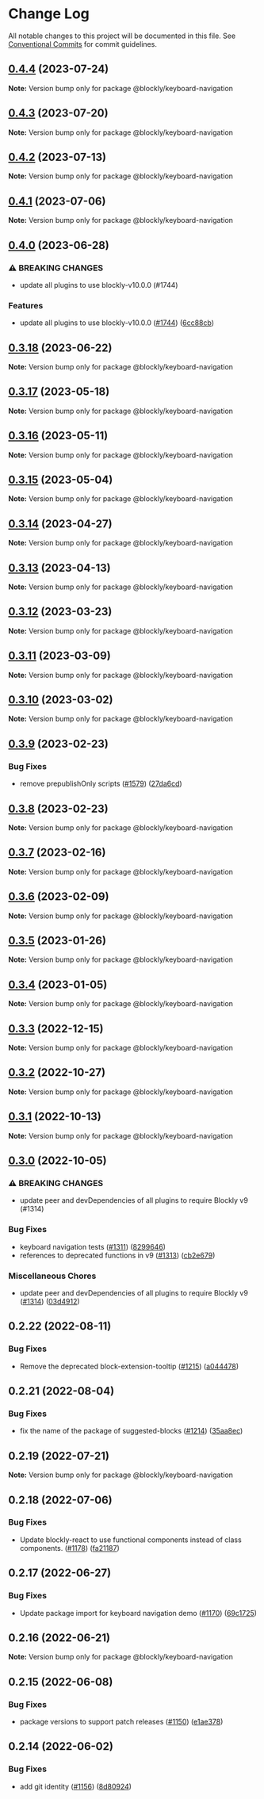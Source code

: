 # Change Log

All notable changes to this project will be documented in this file.
See [Conventional Commits](https://conventionalcommits.org) for commit guidelines.

## [0.4.4](https://github.com/google/blockly-samples/compare/@blockly/keyboard-navigation@0.4.3...@blockly/keyboard-navigation@0.4.4) (2023-07-24)

**Note:** Version bump only for package @blockly/keyboard-navigation





## [0.4.3](https://github.com/google/blockly-samples/compare/@blockly/keyboard-navigation@0.4.2...@blockly/keyboard-navigation@0.4.3) (2023-07-20)

**Note:** Version bump only for package @blockly/keyboard-navigation





## [0.4.2](https://github.com/google/blockly-samples/compare/@blockly/keyboard-navigation@0.4.1...@blockly/keyboard-navigation@0.4.2) (2023-07-13)

**Note:** Version bump only for package @blockly/keyboard-navigation





## [0.4.1](https://github.com/google/blockly-samples/compare/@blockly/keyboard-navigation@0.4.0...@blockly/keyboard-navigation@0.4.1) (2023-07-06)

**Note:** Version bump only for package @blockly/keyboard-navigation





## [0.4.0](https://github.com/google/blockly-samples/compare/@blockly/keyboard-navigation@0.3.18...@blockly/keyboard-navigation@0.4.0) (2023-06-28)


### ⚠ BREAKING CHANGES

* update all plugins to use blockly-v10.0.0 (#1744)

### Features

* update all plugins to use blockly-v10.0.0 ([#1744](https://github.com/google/blockly-samples/issues/1744)) ([6cc88cb](https://github.com/google/blockly-samples/commit/6cc88cbef39d4ad664a668d3d46eb29ba7292f9c))



## [0.3.18](https://github.com/google/blockly-samples/compare/@blockly/keyboard-navigation@0.3.17...@blockly/keyboard-navigation@0.3.18) (2023-06-22)

**Note:** Version bump only for package @blockly/keyboard-navigation





## [0.3.17](https://github.com/google/blockly-samples/compare/@blockly/keyboard-navigation@0.3.16...@blockly/keyboard-navigation@0.3.17) (2023-05-18)

**Note:** Version bump only for package @blockly/keyboard-navigation





## [0.3.16](https://github.com/google/blockly-samples/compare/@blockly/keyboard-navigation@0.3.15...@blockly/keyboard-navigation@0.3.16) (2023-05-11)

**Note:** Version bump only for package @blockly/keyboard-navigation





## [0.3.15](https://github.com/google/blockly-samples/compare/@blockly/keyboard-navigation@0.3.14...@blockly/keyboard-navigation@0.3.15) (2023-05-04)

**Note:** Version bump only for package @blockly/keyboard-navigation





## [0.3.14](https://github.com/google/blockly-samples/compare/@blockly/keyboard-navigation@0.3.13...@blockly/keyboard-navigation@0.3.14) (2023-04-27)

**Note:** Version bump only for package @blockly/keyboard-navigation





## [0.3.13](https://github.com/google/blockly-samples/compare/@blockly/keyboard-navigation@0.3.12...@blockly/keyboard-navigation@0.3.13) (2023-04-13)

**Note:** Version bump only for package @blockly/keyboard-navigation





## [0.3.12](https://github.com/google/blockly-samples/compare/@blockly/keyboard-navigation@0.3.11...@blockly/keyboard-navigation@0.3.12) (2023-03-23)

**Note:** Version bump only for package @blockly/keyboard-navigation





## [0.3.11](https://github.com/google/blockly-samples/compare/@blockly/keyboard-navigation@0.3.10...@blockly/keyboard-navigation@0.3.11) (2023-03-09)

**Note:** Version bump only for package @blockly/keyboard-navigation





## [0.3.10](https://github.com/google/blockly-samples/compare/@blockly/keyboard-navigation@0.3.9...@blockly/keyboard-navigation@0.3.10) (2023-03-02)

**Note:** Version bump only for package @blockly/keyboard-navigation





## [0.3.9](https://github.com/google/blockly-samples/compare/@blockly/keyboard-navigation@0.3.8...@blockly/keyboard-navigation@0.3.9) (2023-02-23)


### Bug Fixes

* remove prepublishOnly scripts ([#1579](https://github.com/google/blockly-samples/issues/1579)) ([27da6cd](https://github.com/google/blockly-samples/commit/27da6cd04c38f6ba417f4e7446bb6218c475448d))



## [0.3.8](https://github.com/google/blockly-samples/compare/@blockly/keyboard-navigation@0.3.7...@blockly/keyboard-navigation@0.3.8) (2023-02-23)

**Note:** Version bump only for package @blockly/keyboard-navigation





## [0.3.7](https://github.com/google/blockly-samples/compare/@blockly/keyboard-navigation@0.3.6...@blockly/keyboard-navigation@0.3.7) (2023-02-16)

**Note:** Version bump only for package @blockly/keyboard-navigation





## [0.3.6](https://github.com/google/blockly-samples/compare/@blockly/keyboard-navigation@0.3.5...@blockly/keyboard-navigation@0.3.6) (2023-02-09)

**Note:** Version bump only for package @blockly/keyboard-navigation





## [0.3.5](https://github.com/google/blockly-samples/compare/@blockly/keyboard-navigation@0.3.4...@blockly/keyboard-navigation@0.3.5) (2023-01-26)

**Note:** Version bump only for package @blockly/keyboard-navigation





## [0.3.4](https://github.com/google/blockly-samples/compare/@blockly/keyboard-navigation@0.3.3...@blockly/keyboard-navigation@0.3.4) (2023-01-05)

**Note:** Version bump only for package @blockly/keyboard-navigation





## [0.3.3](https://github.com/google/blockly-samples/compare/@blockly/keyboard-navigation@0.3.2...@blockly/keyboard-navigation@0.3.3) (2022-12-15)

**Note:** Version bump only for package @blockly/keyboard-navigation





## [0.3.2](https://github.com/google/blockly-samples/compare/@blockly/keyboard-navigation@0.3.1...@blockly/keyboard-navigation@0.3.2) (2022-10-27)

**Note:** Version bump only for package @blockly/keyboard-navigation





## [0.3.1](https://github.com/google/blockly-samples/compare/@blockly/keyboard-navigation@0.3.0...@blockly/keyboard-navigation@0.3.1) (2022-10-13)

**Note:** Version bump only for package @blockly/keyboard-navigation





## [0.3.0](https://github.com/google/blockly-samples/compare/@blockly/keyboard-navigation@0.2.22...@blockly/keyboard-navigation@0.3.0) (2022-10-05)


### ⚠ BREAKING CHANGES

* update peer and devDependencies of all plugins to require Blockly v9 (#1314)

### Bug Fixes

* keyboard navigation tests ([#1311](https://github.com/google/blockly-samples/issues/1311)) ([8299646](https://github.com/google/blockly-samples/commit/8299646ecf26bf0a95df11bfb24ae2e219c88176))
* references to deprecated functions in v9 ([#1313](https://github.com/google/blockly-samples/issues/1313)) ([cb2e679](https://github.com/google/blockly-samples/commit/cb2e67987e0b62a77c26adc660cc6ade1ba67954))


### Miscellaneous Chores

* update peer and devDependencies of all plugins to require Blockly v9 ([#1314](https://github.com/google/blockly-samples/issues/1314)) ([03d4912](https://github.com/google/blockly-samples/commit/03d4912c42c8de0f30493037ccc28dddaea0f266))



## 0.2.22 (2022-08-11)


### Bug Fixes

* Remove the deprecated block-extension-tooltip ([#1215](https://github.com/google/blockly-samples/issues/1215)) ([a044478](https://github.com/google/blockly-samples/commit/a044478c86a73e3065bc866e427f175cbec6fc13))





## 0.2.21 (2022-08-04)


### Bug Fixes

* fix the name of the package of suggested-blocks ([#1214](https://github.com/google/blockly-samples/issues/1214)) ([35aa8ec](https://github.com/google/blockly-samples/commit/35aa8ec73a60a4eb5b1e80cb2fc71dcd83d05e27))





## 0.2.19 (2022-07-21)

**Note:** Version bump only for package @blockly/keyboard-navigation





## 0.2.18 (2022-07-06)


### Bug Fixes

* Update blockly-react to use functional components instead of class components. ([#1178](https://github.com/google/blockly-samples/issues/1178)) ([fa21187](https://github.com/google/blockly-samples/commit/fa21187cdbe4ec3a5c69f185540dd68a98eb69d7))





## 0.2.17 (2022-06-27)


### Bug Fixes

* Update package import for keyboard navigation demo ([#1170](https://github.com/google/blockly-samples/issues/1170)) ([69c1725](https://github.com/google/blockly-samples/commit/69c1725b775279fcc397dc178935208d5f42b08c))





## 0.2.16 (2022-06-21)

**Note:** Version bump only for package @blockly/keyboard-navigation





## 0.2.15 (2022-06-08)


### Bug Fixes

* package versions to support patch releases ([#1150](https://github.com/google/blockly-samples/issues/1150)) ([e1ae378](https://github.com/google/blockly-samples/commit/e1ae378d779531621c3d948566257d069002963f))





## 0.2.14 (2022-06-02)


### Bug Fixes

* add git identity ([#1156](https://github.com/google/blockly-samples/issues/1156)) ([8d80924](https://github.com/google/blockly-samples/commit/8d809243b277375beb2ce75d4e157b5e17f78193))
